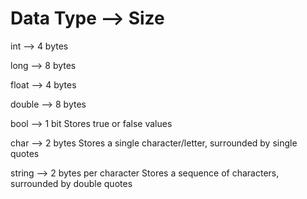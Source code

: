 Data Type --> Size
==================

int -->	4 bytes

long --> 8 bytes

float -->	4 bytes

double -->	8 bytes

bool -->	1 bit	Stores true or false values

char -->	2 bytes	Stores a single character/letter, surrounded by single quotes

string --> 2 bytes per character	Stores a sequence of characters, surrounded by double quotes
